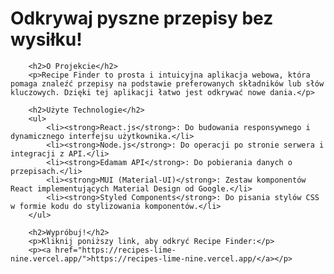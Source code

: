 <h1>Odkrywaj pyszne przepisy bez wysiłku!</h1>

        <h2>O Projekcie</h2>
        <p>Recipe Finder to prosta i intuicyjna aplikacja webowa, która pomaga znaleźć przepisy na podstawie preferowanych składników lub słów kluczowych. Dzięki tej aplikacji łatwo jest odkrywać nowe dania.</p>

        <h2>Użyte Technologie</h2>
        <ul>
            <li><strong>React.js</strong>: Do budowania responsywnego i dynamicznego interfejsu użytkownika.</li>
            <li><strong>Node.js</strong>: Do operacji po stronie serwera i integracji z API.</li>
            <li><strong>Edamam API</strong>: Do pobierania danych o przepisach.</li>
            <li><strong>MUI (Material-UI)</strong>: Zestaw komponentów React implementujących Material Design od Google.</li>
            <li><strong>Styled Components</strong>: Do pisania stylów CSS w formie kodu do stylizowania komponentów.</li>
        </ul>

        <h2>Wypróbuj!</h2>
        <p>Kliknij poniższy link, aby odkryć Recipe Finder:</p>
        <p><a href="https://recipes-lime-nine.vercel.app/">https://recipes-lime-nine.vercel.app/</a></p>
